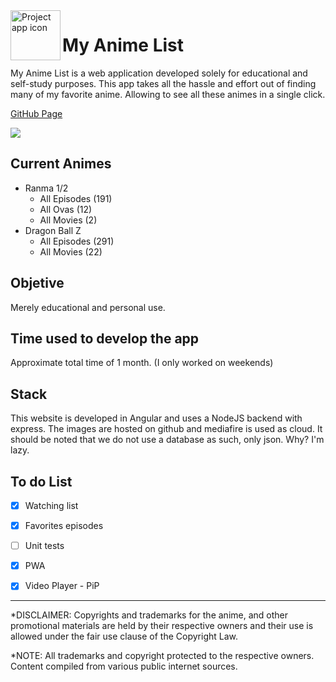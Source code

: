 <img align="left" width="80" height="80" src="https://user-images.githubusercontent.com/47399699/127604988-54ab189d-e182-4a87-9f36-faf2c85ce3ec.png" alt="Project app icon">

# My Anime List


My Anime List is a web application developed solely for educational and self-study purposes. This app takes all the hassle and effort out of finding many of my favorite anime. Allowing to see all these animes in a single click.

<a href="https://chelosky.github.io/my-anime-player/#/">GitHub Page</a>


<div  style="width:auto; margin:0 auto;">
  <img src="https://user-images.githubusercontent.com/47399699/127605309-9f42600e-85c4-4015-8a54-562aafd5882a.png"  /> 
</div>

## Current Animes

- Ranma 1/2
  - All Episodes (191)
  - All Ovas (12)
  - All Movies (2)  
- Dragon Ball Z
  - All Episodes (291)
  - All Movies (22)

## Objetive

Merely educational and personal use.

## Time used to develop the app

Approximate total time of 1 month. (I only worked on weekends)

## Stack

This website is developed in Angular and uses a NodeJS backend with express. The images are hosted on github and mediafire is used as cloud. It should be noted that we do not use a database as such, only json. Why? I'm lazy.

## To do List

- [x] Watching list

- [x] Favorites episodes

- [ ] Unit tests 

- [x] PWA

- [x] Video Player - PiP

<hr>

*DISCLAIMER: Copyrights and trademarks for the anime, and other promotional materials are held by their respective owners and their use is allowed under the fair use clause of the Copyright Law.

*NOTE:
All trademarks and copyright protected to the respective owners. Content compiled from various public internet sources.
